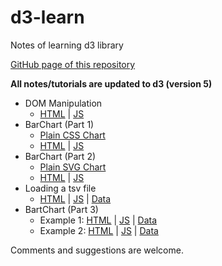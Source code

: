 # d3-learn

Notes of learning d3 library

[GitHub page of this repository](https://hkpeterpeter.github.io/d3-learn/)

**All notes/tutorials are updated to d3 (version 5)**

- DOM Manipulation 
  - [HTML](001_select_p.html) | [JS](001_select_p.js)
- BarChart (Part 1)
  - [Plain CSS Chart](002_bar1_plaincss_chart.html)
  - [HTML](002_bar1.html) | [JS](002_bar1.js) 
- BarChart (Part 2)
  - [Plain SVG Chart](003_bar2_plain_svg_chart.html)
  - [HTML](003_bar2.html) | [JS](003_bar2.js)
- Loading a tsv file
  - [HTML](004_bar2_tsv.html) | [JS](004_bar2_tsv.js) | [Data](tsv/data_004_bar2_tsv.tsv)
- BartChart (Part 3)
  - Example 1: [HTML](005_bar3_ex1.html) | [JS](005_bar3.ex1.js) | [Data](tsv/data_005_bar3_ex1.tsv)
  - Example 2: [HTML](005_bar3_ex2.html) | [JS](005_bar3.ex2.js) | [Data](tsv/data_005_bar3_ex2.tsv)


Comments and suggestions are welcome.
